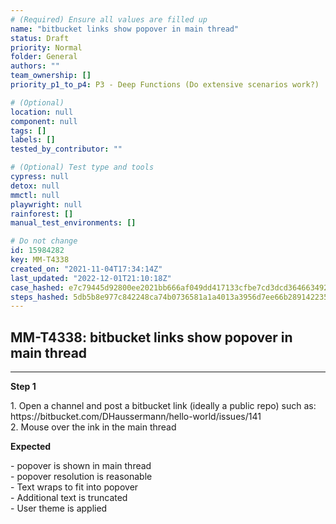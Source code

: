 ```yaml
---
# (Required) Ensure all values are filled up
name: "bitbucket links show popover in main thread"
status: Draft
priority: Normal
folder: General
authors: ""
team_ownership: []
priority_p1_to_p4: P3 - Deep Functions (Do extensive scenarios work?)

# (Optional)
location: null
component: null
tags: []
labels: []
tested_by_contributor: ""

# (Optional) Test type and tools
cypress: null
detox: null
mmctl: null
playwright: null
rainforest: []
manual_test_environments: []

# Do not change
id: 15984282
key: MM-T4338
created_on: "2021-11-04T17:34:14Z"
last_updated: "2022-12-01T21:10:18Z"
case_hashed: e7c79445d92800ee2021bb666af049dd417133cfbe7cd3dcd3646634923983ca9dadd78a8fdf0964e9e151eed220589a
steps_hashed: 5db5b8e977c842248ca74b0736581a1a4013a3956d7ee66b2891422359ccf206018aee1b68bb26464019ff2001f15381
---
```


<!-- (Auto-generated) Based on frontmatter's "key" and "name" -->

## MM-T4338: bitbucket links show popover in main thread

---

**Step 1**

1\. Open a channel and post a bitbucket link (ideally a public repo) such as: https\://bitbucket.com/DHaussermann/hello-world/issues/141\
2\. Mouse over the ink in the main thread

**Expected**

\- popover is shown in main thread\
\- popover resolution is reasonable\
\- Text wraps to fit into popover\
\- Additional text is truncated\
\- User theme is applied
